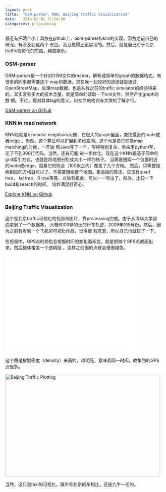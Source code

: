 ```yaml
---
layout: post
title:  "OSM-parser, KNN, Beijing Traffic Visualization"
date:   2014-05-01 11:54:00
categories: programming
---
```


最近有把两个小工具放在github上，osm-parser和knn的实现。因为之前自己的研究，有涉及到这两个
东西，而且觉得还蛮实用的。然后，就是自己对于北京traffic视觉化的东西，纯属娱乐。

### OSM-parser

OSM-parser是一个针对OSM文件的reader，解析成简单的graph的数据格式。有很多的同事都需要这个
map的数据，现在唯一比较好的途径就是通过OpenStreetMap。处理map数据，也是从我之前的traffic
simulator的经验得来的。其实没有多大的技术含量，就是简单的读取一下xml文件，然后产生graph的数
据。不过，得对具体tag的意义，和文件的格式有大致的了解才行。

[OSM-parser on Github](https://github.com/HengfengLi/osm-parser)

### KNN in road network

KNN也就是k nearest neighbors问题，在很大的graph里面，查找最近的node或者edge
。当然，这个算法可以扩展到多维空间。这个也是自己在做map matching的时候，一开始
用Java写了一个，写得特别复杂，后来用python写，花了不到300行代码。当然，还有可能
进一步优化。现在这个KNN是基于简单的grid索引方式，也就是将地图分割成大小一样的格子。
当需要搜索一个位置附近的node或edge，就看它的附近（100米之内）覆盖了几个方格。
然后，只需要搜索相应的方格就可以了，不需要搜索整个地图。更高级的算法，应该有quad tree，
kd tree，R tree等等。以后有机会，可以一一写出了，然后，比较一下build和search的时间。
纯粹满足好奇心。

[Explore KNN on Github](https://github.com/HengfengLi/spatial-knn-implementations)

### Beijing Traffic Visualization

这个是北京traffic可视化的视频和图片，靠processing完成。由于从清华大学那边拿到了一个数据集，
大概6000辆的士的行车轨迹，2009年的5月份。然后，因为之前有看到一个飞机的可视化作品，觉得很
有意思，所以自己也就玩了一下。

在视频中，GPS点的颜色会根据时间的变化而渐变。就是把每个GPS点都画出来，然后整体覆盖一个透明层
，这样之前画的点就会慢慢褪色。

<iframe width="420" height="315" src="//www.youtube.com/embed/BXpFkSrY_Pw" frameborder="0" allowfullscreen></iframe>

这个图是根据密度（density）来画的。越明亮，意味着同一时间，收集到的GPS点很多。

<a href="https://www.flickr.com/photos/hengfengli/14070765882/" title="Flickr 上 Hengfeng 的 Beijing Traffic Plotting"><img src="https://farm8.staticflickr.com/7370/14070765882_2d9d8251fb.jpg" width="500" height="331" alt="Beijing Traffic Plotting"></a>

当然，这只是taxi的可视化。跟所有北京的车相比，还是九牛一毛的。